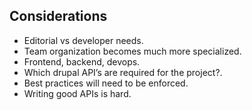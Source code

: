 ## Considerations

- Editorial vs developer needs. <!-- .element: class="fragments" -->
- Team organization becomes much more specialized. <!-- .element: class="fragment" -->
- Frontend, backend, devops. <!-- .element: class="fragment" -->
- Which drupal API’s are required for the project?. <!-- .element: class="fragment" -->
- Best practices will need to be enforced. <!-- .element: class="fragment" -->
- Writing good APIs is hard. <!-- .element: class="fragment" -->